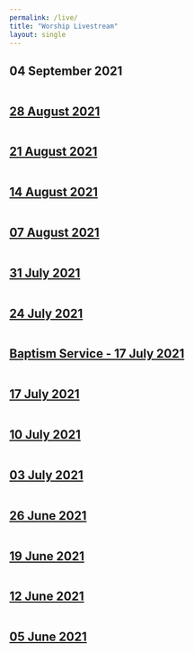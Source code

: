 ```yaml
---
permalink: /live/
title: "Worship Livestream"
layout: single
---
```


## 04 September 2021
<a href="https://youtu.be/pw_8Ul1LZM4"><img src="{{ site.url }}{{ site.baseurl }}/assets/images/Worship Service - 04 September 2021.jpg" alt="">
## 28 August 2021
<a href="https://youtu.be/9hyvLSsTKQk"><img src="{{ site.url }}{{ site.baseurl }}/assets/images/Worship Service - 28 August 2021.jpg" alt="">
## 21 August 2021
<a href="https://youtu.be/UJ3BRCzqY2E"><img src="{{ site.url }}{{ site.baseurl }}/assets/images/Worship Service - 21 August 2021.jpg" alt="">
## 14 August 2021
<a href="https://youtu.be/awCsR7BT7rQ"><img src="{{ site.url }}{{ site.baseurl }}/assets/images/Worship Service - 14 August 2021.jpg" alt="">
## 07 August 2021
<a href="https://youtu.be/roy-c1AhxhU"><img src="{{ site.url }}{{ site.baseurl }}/assets/images/Worship Service - 07 August 2021.jpg" alt="">
## 31 July 2021
<a href="https://youtu.be/1qQWg5wtyM8"><img src="{{ site.url }}{{ site.baseurl }}/assets/images/Worship Service - 31 July 2021.jpg" alt="">
## 24 July 2021
<a href="https://youtu.be/LQKjy7-RP-s"><img src="{{ site.url }}{{ site.baseurl }}/assets/images/Worship Service - 24 July 2021.jpg" alt="">
## Baptism Service - 17 July 2021
<a href="https://youtu.be/KIzTz35epg4"><img src="{{ site.url }}{{ site.baseurl }}/assets/images/Baptism Service - 17 July 2021.jpg" alt="">
## 17 July 2021
<a href="https://youtu.be/4IIP8zb2cgc"><img src="{{ site.url }}{{ site.baseurl }}/assets/images/Worship Service - 17 July 2021.jpg" alt="">
## 10 July 2021
<a href="https://youtu.be/CMwLeEUUWCI"><img src="{{ site.url }}{{ site.baseurl }}/assets/images/Worship Service - 10 July 2021.jpg" alt="">
## 03 July 2021
<a href="https://youtu.be/cxmeGK7v7lc"><img src="{{ site.url }}{{ site.baseurl }}/assets/images/Worship Service - 03 July 2021.jpg" alt="">
## 26 June 2021
<a href="https://youtu.be/T9OsfHaZMK0"><img src="{{ site.url }}{{ site.baseurl }}/assets/images/Worship Service - 26 June 2021.jpg" alt="">
## 19 June 2021
<a href="https://youtu.be/ZHTaOVVUQm4"><img src="{{ site.url }}{{ site.baseurl }}/assets/images/Worship Service - 19 June 2021.jpg" alt="">
## 12 June 2021
<a href="https://youtu.be/5sQpJA61AMQ"><img src="{{ site.url }}{{ site.baseurl }}/assets/images/Worship Service - 12 June 2021.jpg" alt="">
## 05 June 2021
<a href="https://youtu.be/A-W5wLKXW48"><img src="{{ site.url }}{{ site.baseurl }}/assets/images/Worship Service - 05 June 2021.jpg" alt="">
